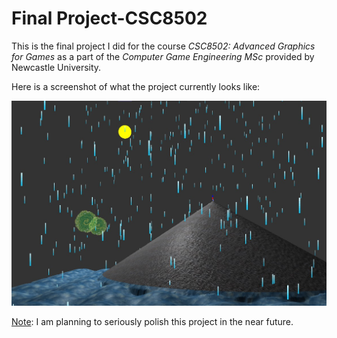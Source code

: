 # Final Project-CSC8502

This is the final project I did for the course *CSC8502: Advanced Graphics for Games* as a part of the *Computer Game Engineering MSc* provided by Newcastle University.

Here is a screenshot of what the project currently looks like:

<img src="https://github.com/IQ404/FinalProject-CSC8502/blob/main/Screenshot.jpg"></a>

<ins>Note</ins>: I am planning to seriously polish this project in the near future.
